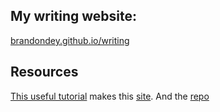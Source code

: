 ## My writing website:

[brandondey.github.io/writing](brandondey.github.io/writing)

## Resources

[This useful tutorial](http://www.storybench.org/convert-google-doc-rmarkdown-publish-github-pages/) makes this [site](https://aleszu.github.io/digisoc/assignments.html). And the [repo]( https://github.com/aleszu/digisoc)


